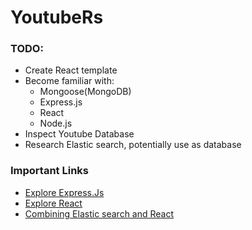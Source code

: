 # YoutubeRs

### TODO:
- Create React template
- Become familiar with:
    - Mongoose(MongoDB)
    - Express.js
    - React
    - Node.js
- Inspect Youtube Database
- Research Elastic search, potentially use as database

### Important Links 
- [Explore Express.Js](https://developer.mozilla.org/en-US/docs/Learn/Server-side/Express_Nodejs/development_environment)
- [Explore React](https://react.dev/learn)
- [Combining Elastic search and React](https://www.elastic.co/blog/how-to-build-application-search-with-react-and-elastic-app-search)